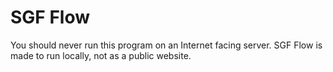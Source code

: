 # SGF Flow

You should never run this program on an Internet facing server. SGF Flow is made to run locally, not as a public
website. 